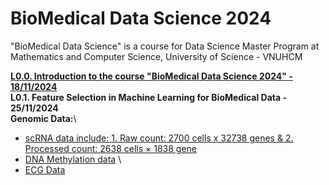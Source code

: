 # BioMedical Data Science 2024
"BioMedical Data Science" is a course for Data Science Master Program at Mathematics and Computer Science, University of Science - VNUHCM

[**L0.0. Introduction to the course "BioMedical Data Science 2024" - 18/11/2024**](https://github.com/luuloi/BioMedical_DataScience_2024/tree/main/Lecture_0) \
**L0.1. Feature Selection in Machine Learning for BioMedical Data - 25/11/2024**\
**Genomic Data:**\
- [scRNA data include: 1. Raw count: 2700 cells x 32738 genes & 2. Processed count: 2638 cells × 1838 gene](https://drive.google.com/drive/folders/1EuQehUysu9yb4ppVEyuk8RfO_VHGBGRF)
- [DNA Methylation data](https://github.com/luuloi/BioMedical_DataScience_2024/blob/main/Lecture_0/DNA_methylation.rar) \
- [ECG Data](https://physionet.org/content/ptb-xl/1.0.1/)
